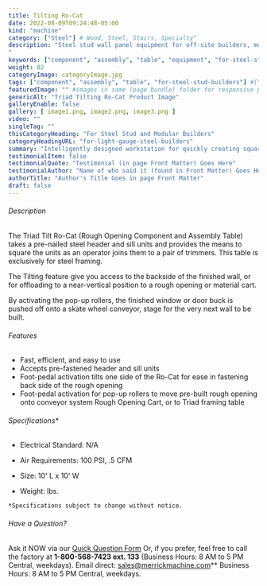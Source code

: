 ```yaml
---
title: Tilting Ro-Cat
date: 2022-08-09T09:24:48-05:00
kind: "machine"
category: ["Steel"] # Wood, Steel, Stairs, Specialty"
description: "Steel stud wall panel equipment for off-site builders, modular construction, components, subcomponents and all floor and wall panelization lines.
"
keywords: ["component", "assembly", "table", "equipment", "for-steel-stud-builders"] 
weight: 02
categoryImage: categoryImage.jpg
tags: ["component", "assembly", "table", "for-steel-stud-builders"] #["framing", "table", "mobile", "stick-builder" "shed-builder"]
featuredImage: "" #images in same (page bundle) folder for responsive processing
genericAlt: "Triad Tilting Ro-Cat Product Image"
galleryEnable: false
gallery: [ image1.png, image2.png, image3.png ]
video: ""
singleTag: ""
thisCategoryHeading: "For Steel Stud and Modular Builders"
categoryHeadingURL: "for-light-gauge-steel-builders"
summary: "Intelligently designed workstation for quickly creating square components, of all kinds, for your framing table."
testimonialItem: false
testimonialQuote: "Testimonial (in page Front Matter) Goes Here"
testimonialAuthor: "Name of who said it (found in Front Matter) Goes Here"
authorTitle: "Author's Title Goes in page Front Matter"
draft: false
---
```


###### Description

The Triad Tilt Ro-Cat (Rough Opening Component
and Assembly Table) takes a pre-nailed steel
header and sill units and provides the means to
square the units as an operator joins them to a
pair of trimmers. This table is exclusively for steel framing.

The Tilting feature give you access to the backside of the finished wall, or for offloading to a near-vertical position to a rough opening or material cart.

By activating the pop-up rollers, the finished
window or door buck is pushed off onto a skate
wheel conveyor, stage for the very next wall to be
built.

###### Features

- Fast, efficient, and easy to use
- Accepts pre-fastened header and sill units
- Foot-pedal activation tilts one side of the Ro-Cat for ease in fastening back side of the rough opening
- Foot-pedal activation for pop-up rollers to move pre-built rough opening onto conveyor system Rough Opening Cart, or to Triad framing table

###### Specifications*

- Electrical Standard: N/A

- Air Requirements: 100 PSI, .5 CFM

- Size: 10' L x 10' W

- Weight:  lbs.

`*Specifications subject to change without notice.`

###### Have a Question?

Ask it NOW via our [Quick Question Form](#qq)
Or, if you prefer, feel free to call the factory at **1-800-568-7423 ext. 133** (Business Hours: 8 AM to 5 PM Central, weekdays). Email direct: sales@merrickmachine.com** Business Hours: 8 AM to 5 PM Central, weekdays.
